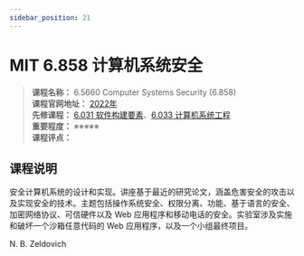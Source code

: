 ```yaml
---
sidebar_position: 21
---
```


# MIT 6.858 计算机系统安全  

>**课程名称：**  6.5660 Computer Systems Security (6.858)       
**课程官网地址：** [2022年](https://css.csail.mit.edu/6.858/2022/)     
**先修课程：** [6.031 软件构建要素](https://hackway.org/docs/cs/sophomore/software/cs6031)、[6.033 计算机系统工程](https://hackway.org/docs/cs/sophomore/system/cs6033)      
**重要程度：** ※※※※※  
**课程评点：** 

## 课程说明
安全计算机系统的设计和实现。讲座基于最近的研究论文，涵盖危害安全的攻击以及实现安全的技术。主题包括操作系统安全、权限分离、功能、基于语言的安全、加密网络协议、可信硬件以及 Web 应用程序和移动电话的安全。实验室涉及实施和破坏一个沙箱任意代码的 Web 应用程序，以及一个小组最终项目。

N. B. Zeldovich






